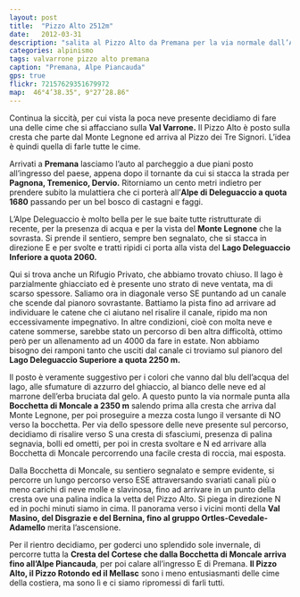 ```yaml
---
layout: post
title:  "Pizzo Alto 2512m"
date:   2012-03-31
description: "salita al Pizzo Alto da Premana per la via normale dall’Alpe di Deleguaccio"
categories: alpinismo
tags: valvarrone pizzo alto premana
caption: "Premana, Alpe Piancauda"
gps: true
flickr: 72157629351679972
map:  46°4’38.35", 9°27’28.86"
---
```


Continua la siccità, per cui vista la poca neve presente decidiamo di fare una delle cime che si affacciano sulla **Val Varrone.** Il Pizzo Alto è posto sulla cresta che parte dal Monte Legnone ed arriva al Pizzo dei Tre Signori. L’idea è quindi quella di farle tutte le cime.

Arrivati a **Premana** lasciamo l’auto al parcheggio a due piani posto all’ingresso del paese, appena dopo il tornante da cui si stacca la strada per **Pagnona, Tremenico, Dervio.** Ritorniamo un cento metri indietro per prendere subito la mulattiera che ci porterà all’**Alpe di Deleguaccio a quota 1680** passando per un bel bosco di castagni e faggi.

L’Alpe Deleguaccio è molto bella per le sue baite tutte ristrutturate di recente, per la presenza di acqua e per la vista del **Monte Legnone** che la sovrasta. Si prende il sentiero, sempre ben segnalato, che si stacca in direzione E e per svolte e tratti ripidi ci porta alla vista del **Lago Deleguaccio Inferiore a quota 2060.**

Qui si trova anche un Rifugio Privato, che abbiamo trovato chiuso. Il lago è parzialmente ghiacciato ed è presente uno strato di neve ventata, ma di scarso spessore. Saliamo ora in diagonale verso SE puntando ad un canale che scende dal pianoro sovrastante. Battiamo la pista fino ad arrivare ad individuare le catene che ci aiutano nel risalire il canale, ripido ma non eccessivamente impegnativo. In altre condizioni, cioè con molta neve e catene sommerse, sarebbe stato un percorso di ben altra difficoltà, ottimo però per un allenamento ad un 4000 da fare in estate. Non abbiamo bisogno dei ramponi tanto che usciti dal canale ci troviamo sul pianoro del **Lago Deleguaccio Superiore a quota 2250 m.**

Il posto è veramente suggestivo per i colori che vanno dal blu dell’acqua del lago, alle sfumature di azzurro del ghiaccio, al bianco delle neve ed al marrone dell’erba bruciata dal gelo. A questo punto la via normale punta alla **Bocchetta di Moncale a 2350 m** salendo prima alla cresta che arriva dal Monte Legnone, per poi proseguire a mezza costa lungo il versante di NO verso la bocchetta. Per via dello spessore delle neve presente sul percorso, decidiamo di risalire verso S una cresta di sfasciumi, presenza di palina segnavia, bolli ed ometti, per poi in cresta svoltare e N ed arrivare alla Bocchetta di Moncale percorrendo una facile cresta di roccia, mai esposta.

Dalla Bocchetta di Moncale, su sentiero segnalato e sempre evidente, si percorre un lungo percorso verso ESE attraversando svariati canali più o meno carichi di neve molle e slavinosa, fino ad arrivare in un punto della cresta ove una palina indica la vetta del Pizzo Alto. Si piega in direzione N ed in pochi minuti siamo in cima. Il panorama verso i vicini monti della **Val Masino, del Disgrazie e del Bernina, fino al gruppo Ortles-Cevedale-Adamello** merita l’ascensione.

Per il rientro decidiamo, per goderci uno splendido sole invernale, di percorre tutta la **Cresta del Cortese che dalla Bocchetta di Moncale arriva fino all’Alpe Piancauda**, per poi calare all’ingresso E di Premana. **Il Pizzo Alto, il Pizzo Rotondo ed il Mellasc** sono i meno entusiasmanti delle cime della costiera, ma sono lì e ci siamo ripromessi di farli tutti.
